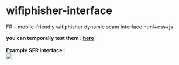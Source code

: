 # wifiphisher-interface
FR - mobile-friendly wifiphisher dynamic scam interface html+css+js

<strong>you can temporally test them : <a href="https://www.ogen.fr/phishing">here</a></strong>
<br /><br />
<strong>Example SFR interface :</strong><br />
<img src="https://i.ibb.co/25skCsQ/sfr.png">
